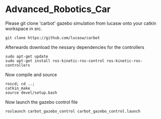 # Advanced_Robotics_Car

Please git clone 'carbot' gazebo simulation from lucasw onto your catkin workspace in src.

``` 
git clone https://github.com/lucasw/carbot
```

Afterwards download the nessary dependencies for the controllers

```
sudo apt-get update
sudo apt-get install ros-kinetic-ros-control ros-kinetic-ros-controllers
```

Now compile and source

```
roscd; cd ..;
catkin_make
source devel/setup.bash
```

Now launch the gazebo control file

```
roslaunch carbot_gazebo_control carbot_gazebo_control.launch
```
